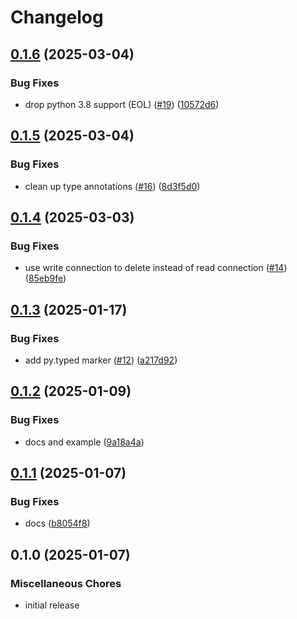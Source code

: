 # Changelog

## [0.1.6](https://github.com/karoo-ca/taskiq-pg/compare/v0.1.5...v0.1.6) (2025-03-04)


### Bug Fixes

* drop python 3.8 support (EOL) ([#19](https://github.com/karoo-ca/taskiq-pg/issues/19)) ([10572d6](https://github.com/karoo-ca/taskiq-pg/commit/10572d6ab1abe5432954bd9369a37a62fea2ce5d))

## [0.1.5](https://github.com/karoo-ca/taskiq-pg/compare/v0.1.4...v0.1.5) (2025-03-04)


### Bug Fixes

* clean up type annotations ([#16](https://github.com/karoo-ca/taskiq-pg/issues/16)) ([8d3f5d0](https://github.com/karoo-ca/taskiq-pg/commit/8d3f5d0fd0d7ae338b30bb42a6fbf22f0b5bcb18))

## [0.1.4](https://github.com/karoo-ca/taskiq-pg/compare/v0.1.3...v0.1.4) (2025-03-03)


### Bug Fixes

* use write connection to delete instead of read connection ([#14](https://github.com/karoo-ca/taskiq-pg/issues/14)) ([85eb9fe](https://github.com/karoo-ca/taskiq-pg/commit/85eb9fe82d69adf882fa3524097aa0383bfa20fd))

## [0.1.3](https://github.com/karoo-ca/taskiq-pg/compare/v0.1.2...v0.1.3) (2025-01-17)


### Bug Fixes

* add py.typed marker ([#12](https://github.com/karoo-ca/taskiq-pg/issues/12)) ([a217d92](https://github.com/karoo-ca/taskiq-pg/commit/a217d92263c5003835348ce9fe33ed5d611451da))

## [0.1.2](https://github.com/karoo-ca/taskiq-pg/compare/v0.1.1...v0.1.2) (2025-01-09)


### Bug Fixes

* docs and example ([9a18a4a](https://github.com/karoo-ca/taskiq-pg/commit/9a18a4a6b7821cb403cf6294f020363fb9e0008f))

## [0.1.1](https://github.com/karoo-ca/taskiq-pg/compare/v0.1.0...v0.1.1) (2025-01-07)


### Bug Fixes

* docs ([b8054f8](https://github.com/karoo-ca/taskiq-pg/commit/b8054f8f99fd91dae77c07c55eefe520a9471b63))

## 0.1.0 (2025-01-07)


### Miscellaneous Chores

* initial release

